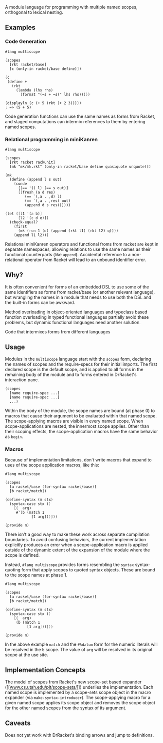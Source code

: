 A module language for programming with multiple named scopes, orthogonal to lexical nesting.

## Examples

### Code Generation

```
#lang multiscope

(scopes
  [rkt racket/base]
  [c (only-in racket/base define)])

(c
 (define +
   (rkt
     (lambda (lhs rhs)
       (format "(~s + ~s)" lhs rhs)))))
       
(displayln (c (+ 5 (rkt (+ 2 3)))))
; => (5 + 5)
```

Code generation functions can use the same names as forms from Racket, and staged computations can intermix references to them by entering named scopes.

### Relational programming in miniKanren

```
#lang multiscope

(scopes
  [rkt racket rackunit]
  [mk "mk/mk.rkt" (only-in racket/base define quasiquote unquote)])

(mk
  (define (append l s out)
    (conde
      [(== '() l) (== s out)]
      [(fresh (a d res)
         (== `(,a . ,d) l)
         (== `(,a . ,res) out)
         (append d s res))])))

(let ([l1 '(a b)]
      [l2 '(c d e)])
  (check-equal?
    (first
      (mk (run 1 (q) (append (rkt l1) (rkt l2) q))))
    (append l1 l2)))
```

Relational miniKanren operators and functional froms from racket are kept in separate namespaces, allowing relations to use the same names as their functional counterparts (like `append`). Accidental reference to a non-relational operator from Racket will lead to an unbound identifier error.


## Why?

It is often convenient for forms of an embedded DSL to use some of the same identifiers as forms from racket/base (or another relevant language), but wrangling the names in a module that needs to use both the DSL and the built-in forms can be awkward.

Method overloading in object-oriented languages and typeclass based function overloading in typed functional languages partially avoid these problems, but dynamic functional languages need another solution.

Code that intermixes forms from different languages

## Usage

Modules in the `multiscope` language start with the `scopes` form, declaring the names of scopes and the require-specs for their initial imports. The first declared scope is the default scope, and is applied to all forms in the remaining body of the module and to forms entered in DrRacket's interaction pane.

```
(scopes
  [name require-spec ...]
  [name require-spec ...]
  ...)
```

Within the body of the module, the scope names are bound (at phase 0) to macros that cause their argument to be evaluated within that named scope. The scope-applying macros are visible in every named scope. When scope-applications are nested, the innermost scope applies. Other than their scoping effects, the scope-application macros have the same behavior as `begin`.

### Macros

Because of implementation limitations, don't write macros that expand to uses of the scope application macros, like this:

```
#lang multiscope

(scopes
  [a racket/base (for-syntax racket/base)]
  [b racket/match])
  
(define-syntax (m stx)
  (syntax-case stx ()
    [(_ arg)
     #'(b (match 1
            [1 arg]))]))

(provide m)
```

There isn't a good way to make these work across separate compilation boundaries. To avoid confusing behaviors, the current implementation explicitly produces an error when a scope-application macro is applied outside of the dynamic extent of the expansion of the module where the scope is defined.

Instead, `#lang multiscope` provides forms resembling the `syntax` syntax-quoting form that apply scopes to quoted syntax objects. These are bound to the scope names at phase 1.

```
#lang multiscope

(scopes
  [a racket/base (for-syntax racket/base)]
  [b racket/match])
  
(define-syntax (m stx)
  (syntax-case stx ()
    [(_ arg)
     (b (match 1
          [1 arg]))]))

(provide m)
```

In the above example `match` and the `#%datum` form for the numeric literals will be resolved in the `b` scope. The value of `arg` will be resolved in its original scope at the use site.

## Implementation Concepts

The model of scopes from Racket's new scope-set based expander ([[www.cs.utah.edu/plt/scope-sets/]]) underlies the implementation. Each named scope is implemented by a scope-sets scope object in the macro expander (via  `make-syntax-introducer`). The scope-applying macro for a given named scope applies its scope object and removes the scope object for the other named scopes from the syntax of its argument.

## Caveats

Does not yet work with DrRacket's binding arrows and jump to definitions.
